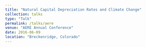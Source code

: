 ```yaml
---
title: "Natural Capital Depreciation Rates and Climate Change"
collection: talks
type: "Talk"
permalink: /talks/aere
venue: "AERE Annual Conference"
date: 2016-06-09
location: "Breckenridge, Colorado"
---
```

